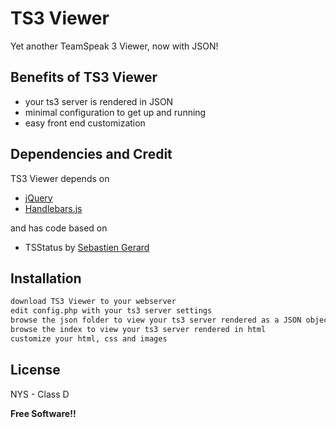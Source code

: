 TS3 Viewer
=========

Yet another TeamSpeak 3 Viewer, now with JSON!

Benefits of TS3 Viewer
-----------

  - your ts3 server is rendered in JSON
  - minimal configuration to get up and running
  - easy front end customization

Dependencies and Credit
-----------

TS3 Viewer depends on
* [jQuery]
* [Handlebars.js]

and has code based on 
* TSStatus by [Sebastien Gerard]

Installation
--------------

```sh
download TS3 Viewer to your webserver
edit config.php with your ts3 server settings
browse the json folder to view your ts3 server rendered as a JSON object
browse the index to view your ts3 server rendered in html
customize your html, css and images
```
License
----

NYS - Class D

**Free Software!!**

[Sebastien Gerard]:http://tsstatus.sebastien.me
[Handlebars.js]:http://handlebarsjs.com
[jQuery]:http://jquery.com